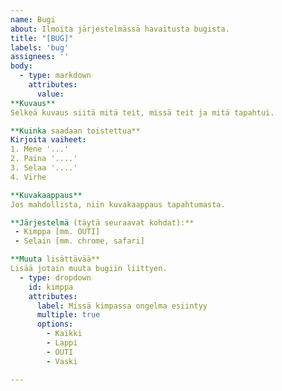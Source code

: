 ```yaml
---
name: Bugi
about: Ilmoita järjestelmässä havaitusta bugista.
title: "[BUG]"
labels: 'bug'
assignees: ''
body:
  - type: markdown
    attributes:
      value: 
**Kuvaus**
Selkeä kuvaus siitä mitä teit, missä teit ja mitä tapahtui.

**Kuinka saadaan toistettua**
Kirjoita vaiheet:
1. Mene '...'
2. Paina '....'
3. Selaa '....'
4. Virhe

**Kuvakaappaus**
Jos mahdollista, niin kuvakaappaus tapahtumasta.

**Järjestelmä (täytä seuraavat kohdat):**
 - Kimppa [mm. OUTI]
 - Selain [mm. chrome, safari]

**Muuta lisättävää**
Lisää jotain muuta bugiin liittyen.
  - type: dropdown
    id: kimppa
    attributes:
      label: Missä kimpassa ongelma esiintyy
      multiple: true
      options:
        - Kaikki
        - Lappi
        - OUTI
        - Vaski

---
```


